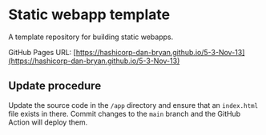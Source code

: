 # Static webapp template

A template repository for building static webapps.

GitHub Pages URL: [https://hashicorp-dan-bryan.github.io/5-3-Nov-13](https://hashicorp-dan-bryan.github.io/5-3-Nov-13)

## Update procedure

Update the source code in the `/app` directory and ensure that an `index.html` file exists in there. Commit changes to the `main` branch and the GitHub Action will deploy them.
